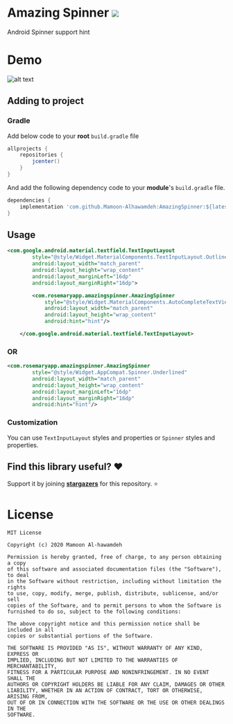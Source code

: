# Amazing Spinner [![](https://jitpack.io/v/Mamoon-Alhawamdeh/AmazingSpinner.svg)](https://jitpack.io/#Mamoon-Alhawamdeh/AmazingSpinner)

Android Spinner support hint

# Demo
![alt text](https://github.com/Mamoon-Alhawamdeh/Amazing_Spinner/blob/master/demo/demo.gif)

## Adding to project

### Gradle
Add below code to your **root** `build.gradle` file

```gradle
allprojects {
    repositories {
        jcenter()
    }
}
```
And add the following dependency code to your **module**'s `build.gradle` file.
```gradle
dependencies {
    implementation 'com.github.Mamoon-Alhawamdeh:AmazingSpinner:${latest-version}"
}
```

## Usage
```xml
<com.google.android.material.textfield.TextInputLayout
        style="@style/Widget.MaterialComponents.TextInputLayout.OutlinedBox.ExposedDropdownMenu"
        android:layout_width="match_parent"
        android:layout_height="wrap_content"
        android:layout_marginLeft="16dp"
        android:layout_marginRight="16dp">

        <com.rosemaryapp.amazingspinner.AmazingSpinner
            style="@style/Widget.MaterialComponents.AutoCompleteTextView.OutlinedBox"
            android:layout_width="match_parent"
            android:layout_height="wrap_content"
            android:hint="hint"/>

    </com.google.android.material.textfield.TextInputLayout>
```

### OR
```xml
<com.rosemaryapp.amazingspinner.AmazingSpinner
        style="@style/Widget.AppCompat.Spinner.Underlined"
        android:layout_width="match_parent"
        android:layout_height="wrap_content"
        android:layout_marginLeft="16dp"
        android:layout_marginRight="16dp"
        android:hint="hint"/>
```
### Customization

You can use `TextInputLayout` styles and properties or `Spinner` styles and properties.

## Find this library useful? :heart:
Support it by joining __[stargazers](https://github.com/Mamoon-Alhawamdeh/Amazing_Spinner/stargazers)__ for this repository. :star:


# License
```
MIT License

Copyright (c) 2020 Mamoon Al-hawamdeh

Permission is hereby granted, free of charge, to any person obtaining a copy
of this software and associated documentation files (the "Software"), to deal
in the Software without restriction, including without limitation the rights
to use, copy, modify, merge, publish, distribute, sublicense, and/or sell
copies of the Software, and to permit persons to whom the Software is
furnished to do so, subject to the following conditions:

The above copyright notice and this permission notice shall be included in all
copies or substantial portions of the Software.

THE SOFTWARE IS PROVIDED "AS IS", WITHOUT WARRANTY OF ANY KIND, EXPRESS OR
IMPLIED, INCLUDING BUT NOT LIMITED TO THE WARRANTIES OF MERCHANTABILITY,
FITNESS FOR A PARTICULAR PURPOSE AND NONINFRINGEMENT. IN NO EVENT SHALL THE
AUTHORS OR COPYRIGHT HOLDERS BE LIABLE FOR ANY CLAIM, DAMAGES OR OTHER
LIABILITY, WHETHER IN AN ACTION OF CONTRACT, TORT OR OTHERWISE, ARISING FROM,
OUT OF OR IN CONNECTION WITH THE SOFTWARE OR THE USE OR OTHER DEALINGS IN THE
SOFTWARE.
```
